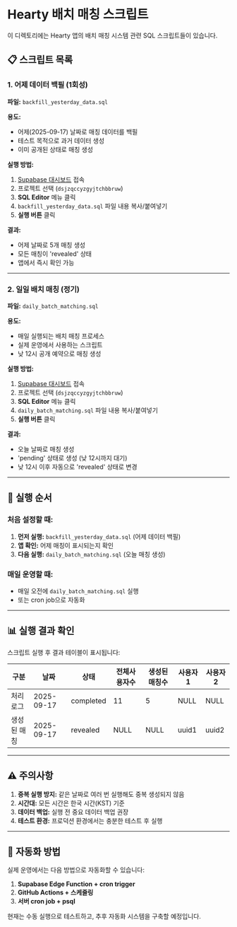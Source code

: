 # Hearty 배치 매칭 스크립트

이 디렉토리에는 Hearty 앱의 배치 매칭 시스템 관련 SQL 스크립트들이 있습니다.

## 📋 스크립트 목록

### 1. 어제 데이터 백필 (1회성)
**파일:** `backfill_yesterday_data.sql`

**용도:**
- 어제(2025-09-17) 날짜로 매칭 데이터를 백필
- 테스트 목적으로 과거 데이터 생성
- 이미 공개된 상태로 매칭 생성

**실행 방법:**
1. [Supabase 대시보드](https://supabase.com/dashboard) 접속
2. 프로젝트 선택 (`dsjzqccyzgyjtchbbruw`)
3. **SQL Editor** 메뉴 클릭
4. `backfill_yesterday_data.sql` 파일 내용 복사/붙여넣기
5. **실행 버튼** 클릭

**결과:**
- 어제 날짜로 5개 매칭 생성
- 모든 매칭이 'revealed' 상태
- 앱에서 즉시 확인 가능

---

### 2. 일일 배치 매칭 (정기)
**파일:** `daily_batch_matching.sql`

**용도:**
- 매일 실행되는 배치 매칭 프로세스
- 실제 운영에서 사용하는 스크립트
- 낮 12시 공개 예약으로 매칭 생성

**실행 방법:**
1. [Supabase 대시보드](https://supabase.com/dashboard) 접속
2. 프로젝트 선택 (`dsjzqccyzgyjtchbbruw`)
3. **SQL Editor** 메뉴 클릭
4. `daily_batch_matching.sql` 파일 내용 복사/붙여넣기
5. **실행 버튼** 클릭

**결과:**
- 오늘 날짜로 매칭 생성
- 'pending' 상태로 생성 (낮 12시까지 대기)
- 낮 12시 이후 자동으로 'revealed' 상태로 변경

---

## 🚀 실행 순서

### 처음 설정할 때:
1. **먼저 실행:** `backfill_yesterday_data.sql` (어제 데이터 백필)
2. **앱 확인:** 어제 매칭이 표시되는지 확인
3. **다음 실행:** `daily_batch_matching.sql` (오늘 매칭 생성)

### 매일 운영할 때:
- 매일 오전에 `daily_batch_matching.sql` 실행
- 또는 cron job으로 자동화

---

## 📊 실행 결과 확인

스크립트 실행 후 결과 테이블이 표시됩니다:

| 구분 | 날짜 | 상태 | 전체사용자수 | 생성된매칭수 | 사용자1 | 사용자2 |
|------|------|------|------------|------------|---------|---------|
| 처리 로그 | 2025-09-17 | completed | 11 | 5 | NULL | NULL |
| 생성된 매칭 | 2025-09-17 | revealed | NULL | NULL | uuid1 | uuid2 |

---

## ⚠️ 주의사항

1. **중복 실행 방지:** 같은 날짜로 여러 번 실행해도 중복 생성되지 않음
2. **시간대:** 모든 시간은 한국 시간(KST) 기준
3. **데이터 백업:** 실행 전 중요 데이터 백업 권장
4. **테스트 환경:** 프로덕션 환경에서는 충분한 테스트 후 실행

---

## 🔄 자동화 방법

실제 운영에서는 다음 방법으로 자동화할 수 있습니다:

1. **Supabase Edge Function + cron trigger**
2. **GitHub Actions + 스케줄링**
3. **서버 cron job + psql**

현재는 수동 실행으로 테스트하고, 추후 자동화 시스템을 구축할 예정입니다.